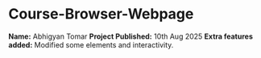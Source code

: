 # Course-Browser-Webpage

**Name:** Abhigyan Tomar
**Project Published:** 10th Aug 2025
**Extra features added:** Modified some elements and interactivity.
